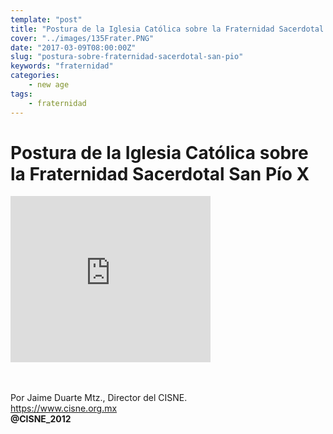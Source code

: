 ```yaml
---
template: "post"
title: "Postura de la Iglesia Católica sobre la Fraternidad Sacerdotal San Pío X"
cover: "../images/135Frater.PNG"
date: "2017-03-09T08:00:00Z"
slug: "postura-sobre-fraternidad-sacerdotal-san-pio"
keywords: "fraternidad"
categories: 
    - new age
tags: 
    - fraternidad
---
```



# Postura de la Iglesia Católica sobre la Fraternidad Sacerdotal San Pío X

<iframe width="320" height="266" src="https://www.youtube.com/embed/B9uFjp5vf0w" title="YouTube video player" frameborder="0" allow="accelerometer; autoplay; clipboard-write; encrypted-media; gyroscope; picture-in-picture" allowfullscreen></iframe>

<br/><br/>
Por Jaime Duarte Mtz., Director del CISNE.  
<https://www.cisne.org.mx>  
**@CISNE_2012**